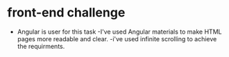 # front-end challenge
- Angular is user for this task
-I've used Angular materials to make HTML pages more readable and clear.
-i've used infinite scrolling to achieve the requirments.
 
